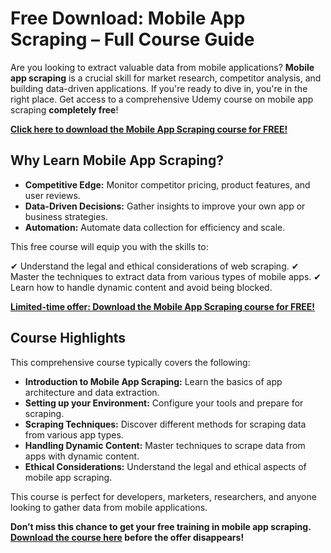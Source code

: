 # Free Download: Mobile App Scraping – Full Course Guide

Are you looking to extract valuable data from mobile applications? **Mobile app scraping** is a crucial skill for market research, competitor analysis, and building data-driven applications. If you're ready to dive in, you're in the right place. Get access to a comprehensive Udemy course on mobile app scraping **completely free**!

[**Click here to download the Mobile App Scraping course for FREE!**](https://udemywork.com/mobile-app-scraping)

## Why Learn Mobile App Scraping?

*   **Competitive Edge:** Monitor competitor pricing, product features, and user reviews.
*   **Data-Driven Decisions:** Gather insights to improve your own app or business strategies.
*   **Automation:** Automate data collection for efficiency and scale.

This free course will equip you with the skills to:

✔ Understand the legal and ethical considerations of web scraping.
✔ Master the techniques to extract data from various types of mobile apps.
✔ Learn how to handle dynamic content and avoid being blocked.

[**Limited-time offer: Download the Mobile App Scraping course for FREE!**](https://udemywork.com/mobile-app-scraping)

## Course Highlights

This comprehensive course typically covers the following:

*   **Introduction to Mobile App Scraping:** Learn the basics of app architecture and data extraction.
*   **Setting up your Environment:** Configure your tools and prepare for scraping.
*   **Scraping Techniques:** Discover different methods for scraping data from various app types.
*   **Handling Dynamic Content:** Master techniques to scrape data from apps with dynamic content.
*   **Ethical Considerations:** Understand the legal and ethical aspects of mobile app scraping.

This course is perfect for developers, marketers, researchers, and anyone looking to gather data from mobile applications.

**Don’t miss this chance to get your free training in mobile app scraping. [Download the course here](https://udemywork.com/mobile-app-scraping) before the offer disappears!**
